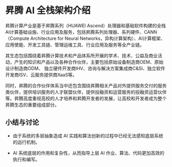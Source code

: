<!--Copyright © ZOMI 适用于[License](https://github.com/chenzomi12/AISystem)版权许可-->

# 昇腾 AI 全栈架构介绍

昇腾计算产业是基于昇腾系列（HUAWEI Ascend）处理器和基础软件构建的全栈 AI计算基础设施、行业应用及服务，包括昇腾系列处理器、系列硬件、CANN（Compute Architecture for Neural Networks，异构计算架构）、AI计算框架、应用使能、开发工具链、管理运维工具、行业应用及服务等全产业链。

其生态包括围绕着昇腾计算技术和产品体系所开展的学术、技术、公益及商业活动，产生的知识和产品以及各种合作伙伴，主要包括原始设备制造商OEM、原始设计制造商ODM、 独立硬件开发商IHV、咨询与解决方案集成商C&SI、独立软件开发商ISV、云服务提供商XaaS等。

同时，昇腾的合作伙伴体系当中还包含围绕昇腾相关产品对外提供服务交付的服务类伙伴，提供培训服务的人才联盟伙伴，提供投融资和运营服务的投融资运营伙伴等。昇腾高度重视高校的人才培养和昇腾开发者的发展，让高校和开发者成为整个昇腾生态的重要组成部分。

## 小结与讨论

- 由于系统的多层抽象造成 AI 实践和算法创新的过程中已经无法感知底层系统的运行机制。

- AI 系统底层的作用和复杂性，从而指导上层 AI 作业、算法、代码更加高效的执行和编写。
